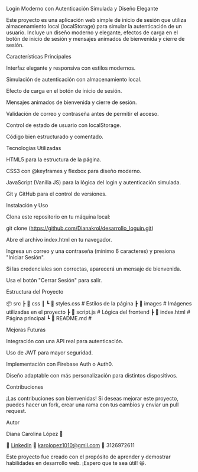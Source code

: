 Login Moderno con Autenticación Simulada y Diseño Elegante

Este proyecto es una aplicación web simple de inicio de sesión que utiliza almacenamiento local (localStorage) para simular la autenticación de un usuario. Incluye un diseño moderno y elegante, efectos de carga en el botón de inicio de sesión y mensajes animados de bienvenida y cierre de sesión.

Características Principales

Interfaz elegante y responsiva con estilos modernos.

Simulación de autenticación con almacenamiento local.

Efecto de carga en el botón de inicio de sesión.

Mensajes animados de bienvenida y cierre de sesión.

Validación de correo y contraseña antes de permitir el acceso.

Control de estado de usuario con localStorage.

Código bien estructurado y comentado.

Tecnologías Utilizadas

HTML5 para la estructura de la página.

CSS3 con @keyframes y flexbox para diseño moderno.

JavaScript (Vanilla JS) para la lógica del login y autenticación simulada.

Git y GitHub para el control de versiones.

Instalación y Uso

Clona este repositorio en tu máquina local:

git clone (https://github.com/Dianakrol/desarrollo_loguin.git)

Abre el archivo index.html en tu navegador.

Ingresa un correo y una contraseña (mínimo 6 caracteres) y presiona "Iniciar Sesión".

Si las credenciales son correctas, aparecerá un mensaje de bienvenida.

Usa el botón "Cerrar Sesión" para salir.

Estructura del Proyecto

📦 src ┣ 📂 css ┃ ┗ 📜 styles.css # Estilos de la página ┣ 📂 images # Imágenes utilizadas en el proyecto ┣ 📜 script.js # Lógica del frontend ┣ 📜 index.html # Página principal ┗ 📜 README.md #

Mejoras Futuras

Integración con una API real para autenticación.

Uso de JWT para mayor seguridad.

Implementación con Firebase Auth o Auth0.

Diseño adaptable con más personalización para distintos dispositivos.

Contribuciones

¡Las contribuciones son bienvenidas! Si deseas mejorar este proyecto, puedes hacer un fork, crear una rama con tus cambios y enviar un pull request.

Autor

Diana Carolina López 🚀

📌 [LinkedIn](https://www.linkedin.com/in/diana-carolina-lopez-ramos-47986b45/) 📧 karolopez1010@gmil.com 📱 3126972611

Este proyecto fue creado con el propósito de aprender y demostrar habilidades en desarrollo web. ¡Espero que te sea útil! 😃.

